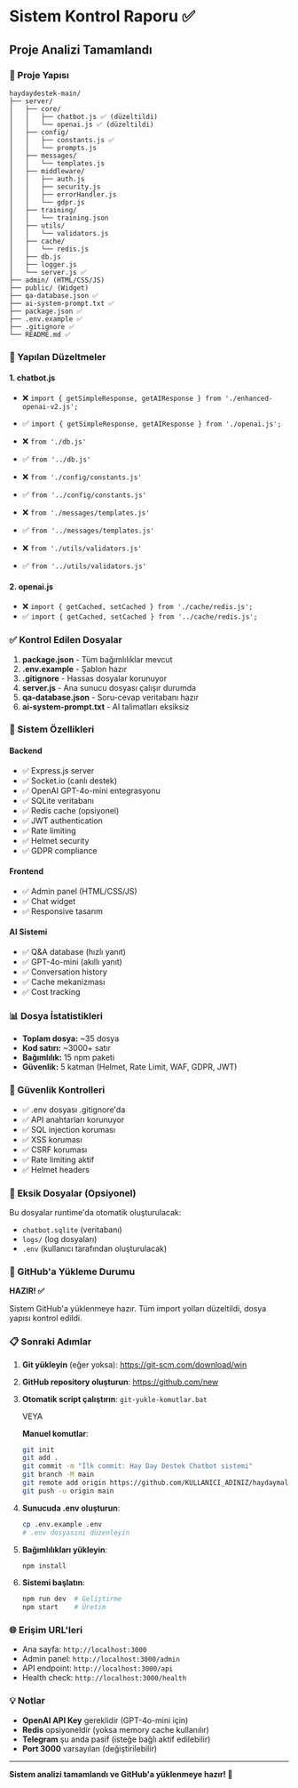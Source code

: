 # Sistem Kontrol Raporu ✅

## Proje Analizi Tamamlandı

### 📁 Proje Yapısı
```
haydaydestek-main/
├── server/
│   ├── core/
│   │   ├── chatbot.js ✅ (düzeltildi)
│   │   └── openai.js ✅ (düzeltildi)
│   ├── config/
│   │   ├── constants.js ✅
│   │   └── prompts.js
│   ├── messages/
│   │   └── templates.js
│   ├── middleware/
│   │   ├── auth.js
│   │   ├── security.js
│   │   ├── errorHandler.js
│   │   └── gdpr.js
│   ├── training/
│   │   └── training.json
│   ├── utils/
│   │   └── validators.js
│   ├── cache/
│   │   └── redis.js
│   ├── db.js
│   ├── logger.js
│   └── server.js ✅
├── admin/ (HTML/CSS/JS)
├── public/ (Widget)
├── qa-database.json ✅
├── ai-system-prompt.txt ✅
├── package.json ✅
├── .env.example ✅
├── .gitignore ✅
└── README.md ✅
```

### 🔧 Yapılan Düzeltmeler

#### 1. chatbot.js
- ❌ `import { getSimpleResponse, getAIResponse } from './enhanced-openai-v2.js';`
- ✅ `import { getSimpleResponse, getAIResponse } from './openai.js';`

- ❌ `from './db.js'`
- ✅ `from '../db.js'`

- ❌ `from './config/constants.js'`
- ✅ `from '../config/constants.js'`

- ❌ `from './messages/templates.js'`
- ✅ `from '../messages/templates.js'`

- ❌ `from './utils/validators.js'`
- ✅ `from '../utils/validators.js'`

#### 2. openai.js
- ❌ `import { getCached, setCached } from './cache/redis.js';`
- ✅ `import { getCached, setCached } from '../cache/redis.js';`

### ✅ Kontrol Edilen Dosyalar

1. **package.json** - Tüm bağımlılıklar mevcut
2. **.env.example** - Şablon hazır
3. **.gitignore** - Hassas dosyalar korunuyor
4. **server.js** - Ana sunucu dosyası çalışır durumda
5. **qa-database.json** - Soru-cevap veritabanı hazır
6. **ai-system-prompt.txt** - AI talimatları eksiksiz

### 🚀 Sistem Özellikleri

#### Backend
- ✅ Express.js server
- ✅ Socket.io (canlı destek)
- ✅ OpenAI GPT-4o-mini entegrasyonu
- ✅ SQLite veritabanı
- ✅ Redis cache (opsiyonel)
- ✅ JWT authentication
- ✅ Rate limiting
- ✅ Helmet security
- ✅ GDPR compliance

#### Frontend
- ✅ Admin panel (HTML/CSS/JS)
- ✅ Chat widget
- ✅ Responsive tasarım

#### AI Sistemi
- ✅ Q&A database (hızlı yanıt)
- ✅ GPT-4o-mini (akıllı yanıt)
- ✅ Conversation history
- ✅ Cache mekanizması
- ✅ Cost tracking

### 📊 Dosya İstatistikleri

- **Toplam dosya:** ~35 dosya
- **Kod satırı:** ~3000+ satır
- **Bağımlılık:** 15 npm paketi
- **Güvenlik:** 5 katman (Helmet, Rate Limit, WAF, GDPR, JWT)

### 🔐 Güvenlik Kontrolleri

- ✅ .env dosyası .gitignore'da
- ✅ API anahtarları korunuyor
- ✅ SQL injection koruması
- ✅ XSS koruması
- ✅ CSRF koruması
- ✅ Rate limiting aktif
- ✅ Helmet headers

### 📝 Eksik Dosyalar (Opsiyonel)

Bu dosyalar runtime'da otomatik oluşturulacak:
- `chatbot.sqlite` (veritabanı)
- `logs/` (log dosyaları)
- `.env` (kullanıcı tarafından oluşturulacak)

### 🎯 GitHub'a Yükleme Durumu

**HAZIR! ✅**

Sistem GitHub'a yüklenmeye hazır. Tüm import yolları düzeltildi, dosya yapısı kontrol edildi.

### 📋 Sonraki Adımlar

1. **Git yükleyin** (eğer yoksa): https://git-scm.com/download/win
2. **GitHub repository oluşturun**: https://github.com/new
3. **Otomatik script çalıştırın**: `git-yukle-komutlar.bat`
   
   VEYA
   
   **Manuel komutlar**:
   ```bash
   git init
   git add .
   git commit -m "İlk commit: Hay Day Destek Chatbot sistemi"
   git branch -M main
   git remote add origin https://github.com/KULLANICI_ADINIZ/haydaymalzeme-yapayzeka.git
   git push -u origin main
   ```

4. **Sunucuda .env oluşturun**:
   ```bash
   cp .env.example .env
   # .env dosyasını düzenleyin
   ```

5. **Bağımlılıkları yükleyin**:
   ```bash
   npm install
   ```

6. **Sistemi başlatın**:
   ```bash
   npm run dev  # Geliştirme
   npm start    # Üretim
   ```

### 🌐 Erişim URL'leri

- Ana sayfa: `http://localhost:3000`
- Admin panel: `http://localhost:3000/admin`
- API endpoint: `http://localhost:3000/api`
- Health check: `http://localhost:3000/health`

### 💡 Notlar

- **OpenAI API Key** gereklidir (GPT-4o-mini için)
- **Redis** opsiyoneldir (yoksa memory cache kullanılır)
- **Telegram** şu anda pasif (isteğe bağlı aktif edilebilir)
- **Port 3000** varsayılan (değiştirilebilir)

---

**Sistem analizi tamamlandı ve GitHub'a yüklenmeye hazır! 🚀**
